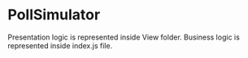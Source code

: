 # PollSimulator

Presentation logic is represented inside View folder.
Business logic is represented inside index.js file.

